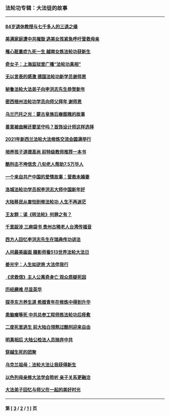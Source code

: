 ### 法轮功专辑：大法徒的故事
---
#### [84岁退休教授与七千多人的三退之缘](../../pages/nf1147481/n13796650.md?12250430) 
#### [美满家庭遭中共摧毁 逃美女孩紧急呼吁营救母亲](../../pages/nf1147481/n13792859.md?12250430) 
#### [罹心脏重症九死一生 越南女炼法轮功获新生](../../pages/nf1147481/n13732766.md?12250430) 
#### [奇女子：上海监狱里广播“法轮功真相”](../../pages/nf1147481/n13726443.md?12250430) 
#### [无以言表的感激 德国法轮功新学员谢师恩](../../pages/nf1147481/n13543790.md?12250430) 
#### [秘鲁法轮大法弟子向李洪志先生恭贺新年](../../pages/nf1147481/n13540182.md?12250430) 
#### [密西根州法轮功学员向师父拜年 谢师恩](../../pages/nf1147481/n13538183.md?12250430) 
#### [乌兰巴托之光：蒙古皇族后裔图雅的故事](../../pages/nf1147481/n13155759.md?12250430) 
#### [善意被曲解还要坚守吗？首饰设计师这样选择](../../pages/nf1147481/n13077575.md?12250430) 
#### [2021年新西兰法轮大法修炼交流会圆满举行](../../pages/nf1147481/n13033149.md?12250430) 
#### [培养孩子道德高尚 前特级教师推荐一本书](../../pages/nf1147481/n12938640.md?12250430) 
#### [酷刑击不垮信念 八旬老人帮助7.5万华人](../../pages/nf1147481/n12880712.md?12250430) 
#### [一个来自共产中国的爱情故事：营救未婚妻](../../pages/nf1147481/n12778386.md?12250430) 
#### [洛城法轮功学员祝李洪志大师中国新年好](../../pages/nf1147481/n12724685.md?12250430) 
#### [大陆移民从害怕到修法轮功 人生不再迷茫](../../pages/nf1147481/n12414325.md?12250430) 
#### [王友群：读《转法轮》何罪之有？](../../pages/nf1147481/n12408647.md?12250430) 
#### [千里跋涉 三麻袋书 贵州古稀老人台湾传福音](../../pages/nf1147481/n12198750.md?12250430) 
#### [西方人回忆李洪志先生在瑞典传功讲法](../../pages/nf1147481/n12099607.md?12250430) 
#### [人间最美画面 摄影师看513世界法轮大法日](../../pages/nf1147481/n12094118.md?12250430) 
#### [姜光宇：人生如逆旅 大法伴我行](../../pages/nf1147481/n12088664.md?12250430) 
#### [《求救信》主人公离奇身亡 观众质疑死因](../../pages/nf1147481/n11845215.md?12250430) 
#### [历经磨难 尽显英华](../../pages/nf1147481/n11723297.md?12250430) 
#### [探寻东方养生道 希腊青年在修炼中得到升华](../../pages/nf1147481/n11494502.md?12250430) 
#### [患脑瘤等死 中共总参工程师炼法轮功后痊愈](../../pages/nf1147481/n11466682.md?12250430) 
#### [二度死里逃生 前大陆白领熬过酷刑迎来自由](../../pages/nf1147481/n11368594.md?12250430) 
#### [明真相后 大陆公检法人员抛弃中共](../../pages/nf1147481/n11358618.md?12250430) 
#### [穿越生死的团聚](../../pages/nf1147481/n11258922.md?12250430) 
#### [乌克兰祖母：法轮大法让我获得新生](../../pages/nf1147481/n11269457.md?12250430) 
#### [以色列母亲修大法学会聆听 亲子关系更融洽](../../pages/nf1147481/n11268195.md?12250430) 
#### [大法弟子回忆与师父在一起的美好时光](../../pages/nf1147481/n11267759.md?12250430) 

---
#### 第 [ [3](./3.md?12250430) / [2](./2.md?12250430) / [1](./1.md?12250430) ] 页
